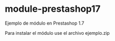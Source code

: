 # module-prestashop17
Ejemplo de módulo en Prestashop 1.7

Para instalar el módulo use el archivo ejemplo.zip

